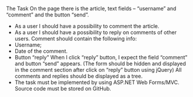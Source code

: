 The Task
On the page there is the article, text fields – “username” and “comment” and the button “send”.
-	As a user I should have a possibility to comment the article.
-	As a user I should have a possibility to reply on comments of other users.
Comment should contain the following info:
-	Username;
-	Date of the comment.
-	Button “reply”
When I click “reply” button, I expect the field “comment” and button “send” appears. (The form should be hidden and displayed in the comment section after click on “reply” button using jQuery)
All comments and replies should be displayed as a tree.
-	The task must be implemented by using ASP.NET Web Forms/MVC. Source code must be stored on GitHub.

